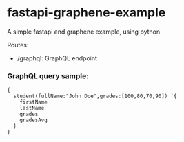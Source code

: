 # fastapi-graphene-example

A simple fastapi and graphene example, using python

Routes:
- /graphql: GraphQL endpoint

### GraphQL query sample:
```
{
  student(fullName:"John Doe",grades:[100,80,70,90]) `{
    firstName
    lastName
    grades
    gradesAvg
  }
}
```

